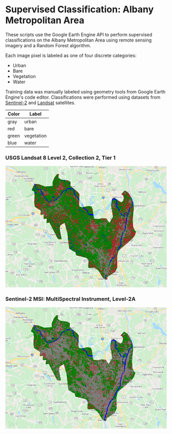 # Supervised Classification: Albany Metropolitan Area

These scripts use the Google Earth Engine API to perform supervised classifications on the Albany Metropolitan Area using remote sensing imagery and a Random Forest algorithm.   

Each image pixel is labeled as one of four discrete categories:
* Urban
* Bare
* Vegetation
* Water

Training data was manually labeled using geometry tools from Google Earth Engine's code editor. Classifications were performed using datasets from 
[Sentinel-2](https://developers.google.com/earth-engine/datasets/catalog/COPERNICUS_S2_SR) and 
[Landsat](https://developers.google.com/earth-engine/datasets/catalog/LANDSAT_LC08_C02_T1_L2) satellites.

| Color | Label      |
| ----- | -----      |
| gray  | urban      |
| red   | bare       |
| green | vegetation |
| blue  | water      |

### USGS Landsat 8 Level 2, Collection 2, Tier 1
![](https://github.com/CordulaRobinson/GEE/blob/main/raymondeah/supervised_classification/images/landsat_albany_classified.PNG)

### Sentinel-2 MSI: MultiSpectral Instrument, Level-2A
![](https://github.com/CordulaRobinson/GEE/blob/main/raymondeah/supervised_classification/images/s2_albany_classified.PNG)
